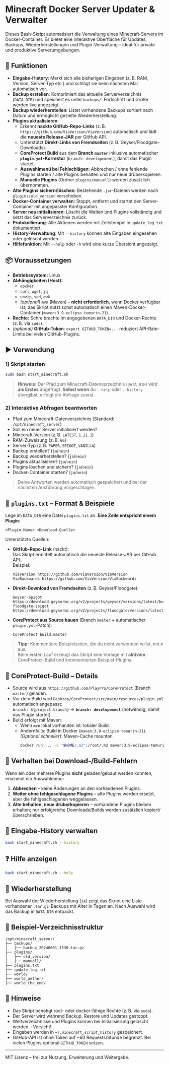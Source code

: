# Minecraft Docker Server Updater & Verwalter

Dieses Bash-Skript automatisiert die Verwaltung eines Minecraft-Servers im Docker-Container. Es bietet eine interaktive Oberfläche für Updates, Backups, Wiederherstellungen und Plugin-Verwaltung – ideal für private und produktive Serverumgebungen.

## 🔧 Funktionen

- **Eingabe-History**: Merkt sich alle bisherigen Eingaben (z. B. RAM, Version, Server-Typ etc.) und schlägt sie beim nächsten Mal automatisch vor.
- **Backup erstellen**: Komprimiert das aktuelle Serververzeichnis (`DATA_DIR`) und speichert es unter `backups/`. Fortschritt und Größe werden live angezeigt.
- **Backup wiederherstellen**: Listet vorhandene Backups sortiert nach Datum und ermöglicht gezielte Wiederherstellung.
- **Plugins aktualisieren**: 
  - Erkennt **nackte GitHub-Repo-Links** (z. B. `https://github.com/ViaVersion/ViaVersion`) automatisch und lädt die **neueste Release-JAR** per GitHub API.
  - Unterstützt **Direkt-Links von Fremdseiten** (z. B. Geyser/Floodgate-Downloads).
  - **CoreProtect Build** aus dem **Branch `master`** inklusive automatischer **`plugin.yml`-Korrektur** (`branch: developement`), damit das Plugin startet.
  - **Auswahlmenü bei Fehlschlägen**: Abbrechen / ohne fehlende Plugins starten / alte Plugins behalten und nur neue drüberkopieren.
  - **Manuelle Plugins** (Ordner `plugins/manuell`) werden zusätzlich übernommen.
- **Alte Plugins sichern/löschen**: Bestehende `.jar`-Dateien werden nach `plugins/old_version` verschoben.
- **Docker-Container verwalten**: Stoppt, entfernt und startet den Server-Container mit angepasster Konfiguration.
- **Server neu initialisieren**: Löscht die Welten und Plugins vollständig und setzt das Serververzeichnis zurück.
- **Protokollierung**: Alle Aktionen werden mit Zeitstempel in `update_log.txt` dokumentiert.
- **History-Verwaltung**: Mit `--history` können alte Eingaben eingesehen oder gelöscht werden.
- **Hilfefunktion**: Mit `--help` oder `-h` wird eine kurze Übersicht angezeigt.

## 📦 Voraussetzungen

- **Betriebssystem:** Linux
- **Abhängigkeiten (Host):**
  - `docker`
  - `curl`, `wget`, `jq`
  - `unzip`, `sed`, `awk`
  - *(optional)* `mvn` (Maven) – **nicht erforderlich**, wenn Docker verfügbar ist; das Skript nutzt sonst automatisch einen Maven-Docker-Container (`maven:3.9-eclipse-temurin-21`).
- **Rechte:** Schreibrechte im angegebenen `DATA_DIR` und Docker-Rechte (z. B. via `sudo`).
- *(optional)* **GitHub-Token**: `export GITHUB_TOKEN=...` reduziert API-Rate-Limits bei vielen GitHub-Plugins.

## ▶️ Verwendung

### 1) Skript starten

```bash
sudo bash start_minecraft.sh
```

> **Hinweis:** Der Pfad zum Minecraft-Datenverzeichnis (`DATA_DIR`) wird **als Erstes** abgefragt. **Selbst wenn** du `--help` oder `--history` übergibst, erfolgt die Abfrage zuerst.

### 2) Interaktive Abfragen beantworten

- Pfad zum Minecraft-Datenverzeichnis (Standard: `/opt/minecraft_server`)
- Soll ein neuer Server initialisiert werden?
- Minecraft-Version (z. B. `LATEST`, `1.21.1`)
- RAM-Zuweisung (z. B. `6G`)
- Server-Typ (z. B. `PAPER`, `SPIGOT`, `VANILLA`)
- Backup erstellen? (`ja`/`nein`)
- Backup wiederherstellen? (`ja`/`nein`)
- Plugins aktualisieren? (`ja`/`nein`)
- Plugins löschen und sichern? (`ja`/`nein`)
- Docker-Container starten? (`ja`/`nein`)

> Deine Antworten werden automatisch gespeichert und bei der nächsten Ausführung vorgeschlagen.

## 🔌 `plugins.txt` – Format & Beispiele

Lege im `DATA_DIR` eine Datei `plugins.txt` an. **Eine Zeile entspricht einem Plugin**:

```text
<Plugin-Name> <Download-Quelle>
```

Unterstützte Quellen:

- **GitHub-Repo-Link** (nackt):  
  Das Skript ermittelt automatisch die neueste Release-JAR per GitHub API.  
  Beispiel:
  ```text
  ViaVersion https://github.com/ViaVersion/ViaVersion
  ViaBackwards https://github.com/ViaVersion/ViaBackwards
  ```

- **Direkt-Download von Fremdseiten** (z. B. Geyser/Floodgate):  
  ```text
  Geyser-Spigot https://download.geysermc.org/v2/projects/geyser/versions/latest/builds/latest/downloads/spigot
  floodgate-spigot https://download.geysermc.org/v2/projects/floodgate/versions/latest/builds/latest/downloads/spigot
  ```

- **CoreProtect aus Source bauen** (Branch `master` + automatischer `plugin.yml`-Patch):  
  ```text
  CoreProtect build:master
  ```

> **Tipp:** Kommentiere Beispielzeilen, die du nicht verwenden willst, mit `#` aus.  
> Beim ersten Lauf erzeugt das Skript eine Vorlage mit **aktivem** CoreProtect-Build und kommentierten Beispiel-Plugins.

## 🧱 CoreProtect-Build – Details

- Source wird aus `https://github.com/PlayPro/CoreProtect` (Branch `master`) geladen.
- Vor dem Build wird `Desktop/CoreProtect/src/main/resources/plugin.yml` automatisch angepasst:  
  `branch: ${project.branch}` → **`branch: developement`** (notwendig, damit das Plugin startet).
- Build erfolgt mit Maven:
  - Wenn `mvn` lokal vorhanden ist: lokaler Build.
  - Andernfalls: Build in Docker (`maven:3.9-eclipse-temurin-21`).  
    *(Optional schneller)*: Maven-Cache mounten  
    ```bash
    docker run ... -v "$HOME/.m2":/root/.m2 maven:3.9-eclipse-temurin-21 mvn -q -DskipTests package
    ```

## 🧩 Verhalten bei Download-/Build-Fehlern

Wenn ein oder mehrere Plugins **nicht** geladen/gebaut werden konnten, erscheint ein Auswahlmenü:

1. **Abbrechen** – keine Änderungen an den vorhandenen Plugins.
2. **Weiter ohne fehlgeschlagene Plugins** – alte Plugins werden ersetzt, aber die fehlgeschlagenen weggelassen.
3. **Alte behalten, neue drüberkopieren** – vorhandene Plugins bleiben erhalten; nur erfolgreiche Downloads/Builds werden zusätzlich kopiert/überschrieben.

## 🔁 Eingabe-History verwalten

```bash
bash start_minecraft.sh --history
```

## ❓ Hilfe anzeigen

```bash
bash start_minecraft.sh --help
```

## 🔄 Wiederherstellung

Bei Auswahl der Wiederherstellung (`ja`) zeigt das Skript eine Liste vorhandener `.tar.gz`-Backups mit Alter in Tagen an. Nach Auswahl wird das Backup in `DATA_DIR` entpackt.

## 📁 Beispiel-Verzeichnisstruktur

```text
/opt/minecraft_server/
├── backups/
│   ├── backup_20240601_1530.tar.gz
├── plugins/
│   ├── old_version/
│   ├── manuell/
├── plugins.txt
├── update_log.txt
├── world/
├── world_nether/
├── world_the_end/
```

## 🛑 Hinweise

- Das Skript benötigt root- oder docker-fähige Rechte (z. B. via `sudo`).
- Der Server wird während Backup, Restore und Updates gestoppt.
- Weltverzeichnisse und Plugins können bei Initialisierung gelöscht werden – Vorsicht!
- Eingaben werden in `~/.minecraft_script_history` gespeichert.
- GitHub-API ist ohne Token auf ~60 Requests/Stunde begrenzt. Bei vielen Plugins optional `GITHUB_TOKEN` setzen.

---

MIT Lizenz – frei zur Nutzung, Erweiterung und Weitergabe.
